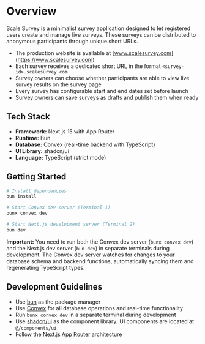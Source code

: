 # Overview

Scale Survey is a minimalist survey application designed to let registered users create and manage live surveys. These surveys can be distributed to anonymous participants through unique short URLs.

- The production website is available at [www.scalesurvey.com](https://www.scalesurvey.com)
- Each survey receives a dedicated short URL in the format `<survey-id>.scalesurvey.com`
- Survey owners can choose whether participants are able to view live survey results on the survey page
- Every survey has configurable start and end dates set before launch
- Survey owners can save surveys as drafts and publish them when ready

## Tech Stack

- **Framework:** Next.js 15 with App Router
- **Runtime:** Bun
- **Database:** Convex (real-time backend with TypeScript)
- **UI Library:** shadcn/ui
- **Language:** TypeScript (strict mode)

## Getting Started

```bash
# Install dependencies
bun install

# Start Convex dev server (Terminal 1)
bunx convex dev

# Start Next.js development server (Terminal 2)
bun dev
```

**Important:** You need to run both the Convex dev server (`bunx convex dev`) and the Next.js dev server (`bun dev`) in separate terminals during development. The Convex dev server watches for changes to your database schema and backend functions, automatically syncing them and regenerating TypeScript types.

## Development Guidelines

- Use [bun](https://bun.sh/) as the package manager
- Use [Convex](https://convex.dev/) for all database operations and real-time functionality
- Run `bunx convex dev` in a separate terminal during development
- Use [shadcn/ui](https://ui.shadcn.com/) as the component library; UI components are located at `@/components/ui`
- Follow the [Next.js App Router](https://nextjs.org/docs/app) architecture
